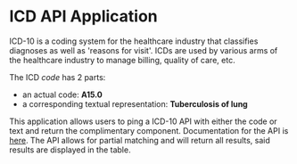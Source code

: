 # ICD API Application

ICD-10 is a coding system for the healthcare industry that classifies diagnoses
as well as 'reasons for visit'.  ICDs are used by various arms of the healthcare
industry to manage billing, quality of care, etc.

The ICD *code* has 2 parts:
- an actual code: **A15.0**
- a corresponding textual representation: **Tuberculosis of lung**

This application allows users to ping a ICD-10 API with either the code or text
 and return the complimentary component.  Documentation for the API is
 [here](https://clinicaltables.nlm.nih.gov/apidoc/icd10cm/v3/doc.html).  The API
 allows for partial matching and will return all results, said results are
 displayed in the table. 
